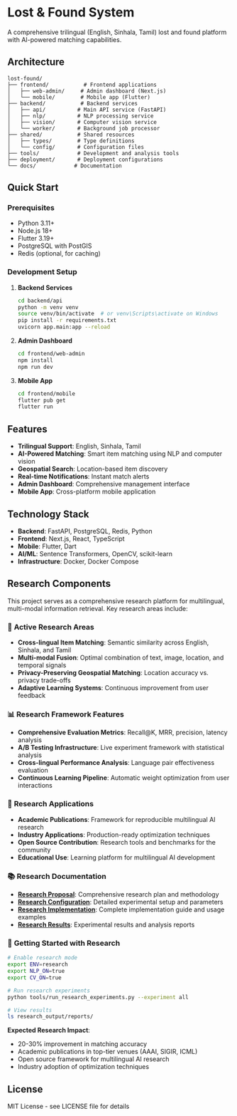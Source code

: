 # Lost & Found System

A comprehensive trilingual (English, Sinhala, Tamil) lost and found platform with AI-powered matching capabilities.

## Architecture

```
lost-found/
├── frontend/           # Frontend applications
│   ├── web-admin/     # Admin dashboard (Next.js)
│   └── mobile/        # Mobile app (Flutter)
├── backend/           # Backend services
│   ├── api/          # Main API service (FastAPI)
│   ├── nlp/          # NLP processing service
│   ├── vision/       # Computer vision service
│   └── worker/       # Background job processor
├── shared/           # Shared resources
│   ├── types/        # Type definitions
│   └── config/       # Configuration files
├── tools/            # Development and analysis tools
├── deployment/       # Deployment configurations
└── docs/            # Documentation
```

## Quick Start

### Prerequisites

- Python 3.11+
- Node.js 18+
- Flutter 3.19+
- PostgreSQL with PostGIS
- Redis (optional, for caching)

### Development Setup

1. **Backend Services**

   ```bash
   cd backend/api
   python -m venv venv
   source venv/bin/activate  # or venv\Scripts\activate on Windows
   pip install -r requirements.txt
   uvicorn app.main:app --reload
   ```

2. **Admin Dashboard**

   ```bash
   cd frontend/web-admin
   npm install
   npm run dev
   ```

3. **Mobile App**
   ```bash
   cd frontend/mobile
   flutter pub get
   flutter run
   ```

## Features

- **Trilingual Support**: English, Sinhala, Tamil
- **AI-Powered Matching**: Smart item matching using NLP and computer vision
- **Geospatial Search**: Location-based item discovery
- **Real-time Notifications**: Instant match alerts
- **Admin Dashboard**: Comprehensive management interface
- **Mobile App**: Cross-platform mobile application

## Technology Stack

- **Backend**: FastAPI, PostgreSQL, Redis, Python
- **Frontend**: Next.js, React, TypeScript
- **Mobile**: Flutter, Dart
- **AI/ML**: Sentence Transformers, OpenCV, scikit-learn
- **Infrastructure**: Docker, Docker Compose

## Research Components

This project serves as a comprehensive research platform for multilingual, multi-modal information retrieval. Key research areas include:

### 🔬 **Active Research Areas**

- **Cross-lingual Item Matching**: Semantic similarity across English, Sinhala, and Tamil
- **Multi-modal Fusion**: Optimal combination of text, image, location, and temporal signals
- **Privacy-Preserving Geospatial Matching**: Location accuracy vs. privacy trade-offs
- **Adaptive Learning Systems**: Continuous improvement from user feedback

### 📊 **Research Framework Features**

- **Comprehensive Evaluation Metrics**: Recall@K, MRR, precision, latency analysis
- **A/B Testing Infrastructure**: Live experiment framework with statistical analysis
- **Cross-lingual Performance Analysis**: Language pair effectiveness evaluation
- **Continuous Learning Pipeline**: Automatic weight optimization from user interactions

### 🎯 **Research Applications**

- **Academic Publications**: Framework for reproducible multilingual AI research
- **Industry Applications**: Production-ready optimization techniques
- **Open Source Contribution**: Research tools and benchmarks for the community
- **Educational Use**: Learning platform for multilingual AI development

### 📚 **Research Documentation**

- **[Research Proposal](docs/RESEARCH_PROPOSAL.md)**: Comprehensive research plan and methodology
- **[Research Configuration](docs/RESEARCH_CONFIGURATION.md)**: Detailed experimental setup and parameters
- **[Research Implementation](docs/RESEARCH_IMPLEMENTATION.md)**: Complete implementation guide and usage examples
- **[Research Results](research_output/reports/)**: Experimental results and analysis reports

### 🚀 **Getting Started with Research**

```bash
# Enable research mode
export ENV=research
export NLP_ON=true
export CV_ON=true

# Run research experiments
python tools/run_research_experiments.py --experiment all

# View results
ls research_output/reports/
```

**Expected Research Impact**:

- 20-30% improvement in matching accuracy
- Academic publications in top-tier venues (AAAI, SIGIR, ICML)
- Open source framework for multilingual AI research
- Industry adoption of optimization techniques

## License

MIT License - see LICENSE file for details
